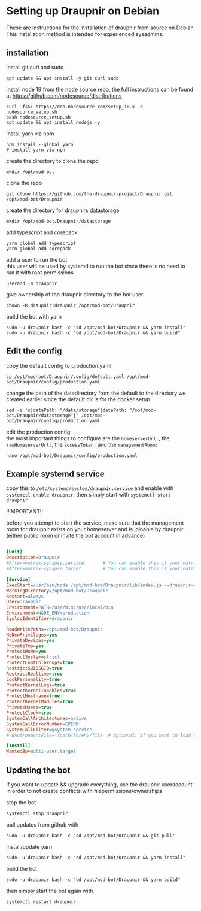 # Setting up Draupnir on Debian
These are instructions for the installation of draupnir from source on Debian  
This installation method is intended for experienced sysadmins.

## installation
install git curl and sudo
```shell
apt update && apt install -y git curl sudo
```
install node 18 from the node source repo, the full instructions can be found at https://github.com/nodesource/distributions
```shell
curl -fsSL https://deb.nodesource.com/setup_18.x -o nodesource_setup.sh
bash nodesource_setup.sh
apt update && apt install nodejs -y
```
install yarn via npm
```shell
npm install --global yarn                                                                                                                    # install yarn via npn
```
create the directory to clone the repo
```shell
mkdir /opt/mod-bot  
```
clone the repo
```shell
git clone https://github.com/the-draupnir-project/Draupnir.git /opt/mod-bot/Draupnir
```
create the directory for draupnirs datastorage
```shell
mkdir /opt/mod-bot/Draupnir/datastorage
```
add typescript and corepack
```shell
yarn global add typescript
yarn global add corepack
```
add a user to run the bot  
this user will be used by systemd to run the bot since there is no need to run it with root permissions
```shell
useradd -m draupnir  
```
give ownership of the draupnir directory to the bot user
```shell
chown -R draupnir:draupnir /opt/mod-bot/Draupnir
```
build the bot with yarn
```shell
sudo -u draupnir bash -c "cd /opt/mod-bot/Draupnir && yarn install"
sudo -u draupnir bash -c "cd /opt/mod-bot/Draupnir && yarn build"
```
## Edit the config
copy the default config to production.yaml
```shell
cp /opt/mod-bot/Draupnir/config/default.yaml /opt/mod-bot/Draupnir/config/production.yaml
```
change the path of the datadirectory from the default to the directory we created earlier since the default dir is for the docker setup
```shell
sed -i 's|dataPath: "/data/storage"|dataPath: "/opt/mod-bot/Draupnir/datastorage"|' /opt/mod-bot/Draupnir/config/production.yaml  
```
edit the production config:  
the most important things to configure are the `homeserverUrl:`, the `rawHomeserverUrl:`, the `accessToken:` and the `managementRoom:`
```shell
nano /opt/mod-bot/Draupnir/config/production.yaml
```

## Example systemd service
copy this to `/etc/systemd/system/draupnir.service` and enable with `systemctl enable draupnir`, then simply start with `systemctl start draupnir`  

!!IMPORTANT!!  

before you attempt to start the service, make sure that the management room for draupnir exists on your homeserver and is joinable by draupnir (either public room or invite the bot account in advance)

```ini

[Unit]
Description=Draupnir
#After=matrix-synapse.service       # You can enable this if your matrix server is synapse, otherwise you might want to change it to the service that starts your homeserver
#After=matrix-synapse.target        # You can enable this if your matrix server is synapse and you have installed workers via the official instructions

[Service]
ExecStart=/usr/bin/node /opt/mod-bot/Draupnir/lib/index.js --draupnir-config /opt/mod-bot/Draupnir/config/production.yaml
WorkingDirectory=/opt/mod-bot/Draupnir
Restart=always
User=draupnir
Environment=PATH=/usr/bin:/usr/local/bin
Environment=NODE_ENV=production
SyslogIdentifier=draupnir

ReadWritePaths=/opt/mod-bot/Draupnir
NoNewPrivileges=yes
PrivateDevices=yes
PrivateTmp=yes
ProtectHome=yes
ProtectSystem=strict
ProtectControlGroups=true
RestrictSUIDSGID=true
RestrictRealtime=true
LockPersonality=true
ProtectKernelLogs=true
ProtectKernelTunables=true
ProtectHostname=true
ProtectKernelModules=true
PrivateUsers=true
ProtectClock=true
SystemCallArchitectures=native
SystemCallErrorNumber=EPERM
SystemCallFilter=@system-service
# EnvironmentFile=-/path/to/env/file  # Optional: if you want to load environment variables from a file

[Install]
WantedBy=multi-user.target
```
## Updating the bot
if you want to update && upgrade everything, use the draupnir useraccount in order to not create conflicts with filepermissions/ownerships

stop the bot
```shell
systemctl stop draupnir
```
pull updates from github with
```shell
sudo -u draupnir bash -c "cd /opt/mod-bot/Draupnir && git pull"
```
install/update yarn
```shell
sudo -u draupnir bash -c "cd /opt/mod-bot/Draupnir && yarn install"
```
build the bot
```shell
sudo -u draupnir bash -c "cd /opt/mod-bot/Draupnir && yarn build"
```

then simply start the bot again with
```shell
systemctl restart draupnir
```
